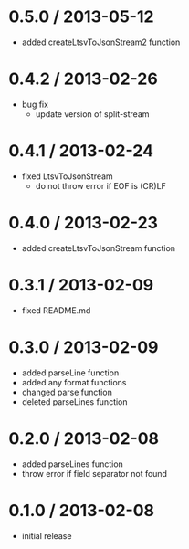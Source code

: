 # 0.5.0 / 2013-05-12

  - added createLtsvToJsonStream2 function

# 0.4.2 / 2013-02-26

  - bug fix
    - update version of split-stream

# 0.4.1 / 2013-02-24

  - fixed LtsvToJsonStream
    - do not throw error if EOF is (CR)LF

# 0.4.0 / 2013-02-23

  - added createLtsvToJsonStream function

# 0.3.1 / 2013-02-09

  - fixed README.md

# 0.3.0 / 2013-02-09

  - added parseLine function
  - added any format functions
  - changed parse function
  - deleted parseLines function

# 0.2.0 / 2013-02-08

  - added parseLines function
  - throw error if field separator not found

# 0.1.0 / 2013-02-08

  - initial release
